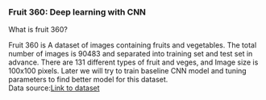 ### Fruit 360: Deep learning with CNN
What is fruit 360?

Fruit 360 is A dataset of images containing fruits and vegetables. The total number of images is 90483 and separated into training set and test set in advance. There are 131 different types of fruit and veges, and Image size is 100x100 pixels. Later we will try to train baseline CNN model and tuning parameters to find better model for this dataset.<br/>
Data source:<a href="https://www.kaggle.com/datasets/moltean/fruits">Link to dataset<a/>
  

